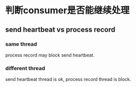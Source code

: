 # 判断consumer是否能继续处理
## send heartbeat vs process record
### same thread
process record may block send heartbeat.

### different thread
send heartbeat thread is ok, process record thread is block.
